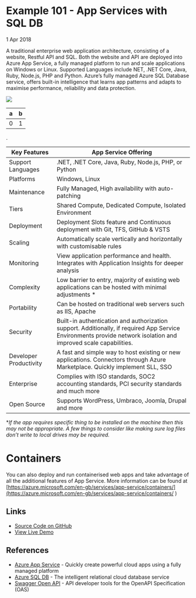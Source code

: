 # Example 101 - App Services with SQL DB
1 Apr 2018

A traditional enterprise web application architecture, consisting of a website, Restful API and SQL. Both the website and API are deployed into Azure App Service, a fully managed platform to run and scale applications on Windows or Linux. Supported Languages include NET, .NET Core, Java, Ruby, Node.js, PHP and Python. Azure’s fully managed Azure SQL Database service, offers built-in intelligence that learns app patterns and adapts to maximise performance, reliability and data protection.

![](http://www.azurelists.com/images/architecture101.png)

a | b
-- | -
0 | 1
.

Key Features | App Service Offering	
-- | --	
Support Languages | .NET, .NET Core, Java, Ruby, Node.js, PHP, or Python	
Platforms |	Windows, Linux
Maintenance | Fully Managed, High availability with auto-patching	
Tiers |	Shared Compute, Dedicated Compute, Isolated Environment	
Deployment |	Deployment Slots feature and Continuous deployment with Git, TFS, GitHub & VSTS		
Scaling |	Automatically scale vertically and horizontally with customisable rules
Monitoring | View application performance and health. Integrates with Application Insights for deeper analysis
Complexity | Low barrier to entry, majority of existing web applications can be hosted with minimal adjustments * 
Portability |	Can be hosted on traditional web servers such as IIS, Apache	
Security | Built-in authentication and authorization support. Additionally, if required App Service Environments provide network isolation and improved scale capabilities.
Developer Productivity |	A fast and simple way to host existing or new applications. Connectors through Azure Marketplace. Quickly implement SLL, SSO
Enterprise | Complies with ISO standards, SOC2 accounting standards, PCI security standards and much more
Open Source | Supports WordPress, Umbraco, Joomla, Drupal and more

**If the app requires specific thing to be installed on the machine then this may not be appropriate. A few things to consider like making sure log files don’t write to local drives may be required.*
				

# Containers				
You can also deploy and run containerised web apps and take advantage of all the additional features of App Service. More information can be found at [https://azure.microsoft.com/en-gb/services/app-service/containers/](https://azure.microsoft.com/en-gb/services/app-service/containers/			)			
## Links

*   [Source Code on GitHub](https://github.com/AzureDemos/AzureLists/)
*   [View Live Demo](#)


## References

*   [Azure App Service](https://azure.microsoft.com/en-gb/services/app-service/) - Quickly create powerful cloud apps using a fully managed platform
*   [Azure SQL DB](https://azure.microsoft.com/en-gb/services/sql-database/) - The intelligent relational cloud database service
*   [Swagger Open API](https://swagger.io/) - API developer tools for the OpenAPI Specification (OAS)
